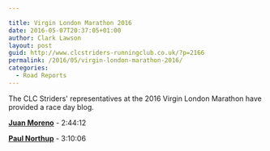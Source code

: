 ```yaml
---

title: Virgin London Marathon 2016
date: 2016-05-07T20:37:05+01:00
author: Clark Lawson
layout: post
guid: http://www.clcstriders-runningclub.co.uk/?p=2166
permalink: /2016/05/virgin-london-marathon-2016/
categories:
  - Road Reports
---
```

The CLC Striders' representatives at the 2016 Virgin London Marathon have provided a race day blog.<!--more-->

**[Juan Moreno](http://www.clcstriders-runningclub.co.uk/2016/05/juan-moreno-vlm-2016-race-day)** - 2:44:12

**[Paul Northup](http://www.clcstriders-runningclub.co.uk/2016/05/paul-northup-vlm-2016-race-day)** - 3:10:06
